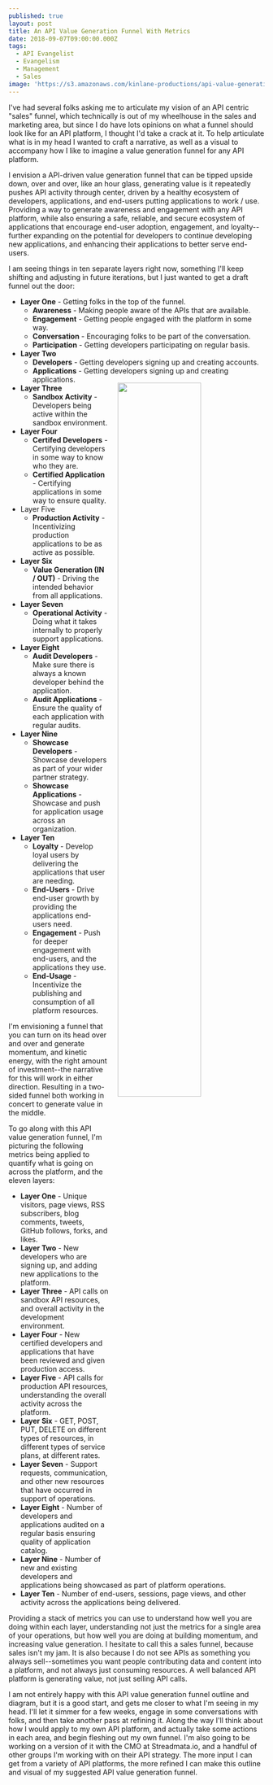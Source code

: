 ```yaml
---
published: true
layout: post
title: An API Value Generation Funnel With Metrics
date: 2018-09-07T09:00:00.000Z
tags:
  - API Evangelist
  - Evangelism
  - Management
  - Sales
image: 'https://s3.amazonaws.com/kinlane-productions/api-value-generation-funnel.png'
---
```

I've had several folks asking me to articulate my vision of an API centric "sales" funnel, which technically is out of my wheelhouse in the sales and marketing area, but since I do have lots opinions on what a funnel should look like for an API platform, I thought I'd take a crack at it. To help articulate what is in my head I wanted to craft a narrative, as well as a visual to accompany how I like to imagine a value generation funnel for any API platform.

I envision a API-driven value generation funnel that can be tipped upside down, over and over, like an hour glass, generating value is it repeatedly pushes API activity through center, driven by a healthy ecosystem of developers, applications, and end-users putting applications to work / use. Providing a way to generate awareness and engagement with any API platform, while also ensuring a safe, reliable, and secure ecosystem of applications that encourage end-user adoption, engagement, and loyalty--further expanding on the potential for developers to continue developing new applications, and enhancing their applications to better serve end-users.

I am seeing things in ten separate layers right now, something I'll keep shifting and adjusting in future iterations, but I just wanted to get a draft funnel out the door:

- **Layer One** - Getting folks in the top of the funnel.
  - **Awareness** - Making people aware of the APIs that are available.
  - **Engagement** - Getting people engaged with the platform in some way.
  - **Conversation** - Encouraging folks to be part of the conversation.
  - **Participation** - Getting developers participating on regular basis.
- **Layer Two**
	- **Developers** - Getting developers signing up and creating accounts.
	- **Applications** - Getting developers signing up and creating applications.<img src="https://s3.amazonaws.com/kinlane-productions/api-value-generation-funnel.png" align="right" width="60%" style="padding: 15px;" />
- **Layer Three**
	- **Sandbox Activity** - Developers being active within the sandbox environment.
- **Layer Four**
	- **Certifed Developers** - Certifying developers in some way to know who they are.
	- **Certified Application** - Certifying applications in some way to ensure quality.
- Layer Five
	- **Production Activity** - Incentivizing production applications to be as active as possible.
- **Layer Six**
	- **Value Generation (IN / OUT)** - Driving the intended behavior from all applications.
- **Layer Seven**
	- **Operational Activity** - Doing what it takes internally to properly support applications.
- **Layer Eight**
	- **Audit Developers** - Make sure there is always a known developer behind the application.
	- **Audit Applications** - Ensure the quality of each application with regular audits.
- **Layer Nine**
	- **Showcase Developers** - Showcase developers as part of your wider partner strategy.
	- **Showcase Applications** - Showcase and push for application usage across an organization.
- **Layer Ten**
  - **Loyalty** - Develop loyal users by delivering the applications that user are needing.
  - **End-Users** - Drive end-user growth by providing the applications end-users need.
  - **Engagement** - Push for deeper engagement with end-users, and the applications they use.
  - **End-Usage** - Incentivize the publishing and consumption of all platform resources.

I'm envisioning a funnel that you can turn on its head over and over and generate momentum, and kinetic energy, with the right amount of investment--the narrative for this will work in either direction. Resulting in a two-sided funnel both working in concert to generate value in the middle.

To go along with this API value generation funnel, I'm picturing the following metrics being applied to quantify what is going on across the platform, and the eleven layers:

- **Layer One** - Unique visitors, page views, RSS subscribers, blog comments, tweets, GitHub follows, forks, and likes.
- **Layer Two** - New developers who are signing up, and adding new applications to the platform.
- **Layer Three** - API calls on sandbox API resources, and overall activity in the development environment.
- **Layer Four** - New certified developers and applications that have been reviewed and given production access.
- **Layer Five** - API calls for production API resources, understanding the overall activity across the platform.
- **Layer Six** - GET, POST, PUT, DELETE on different types of resources, in different types of service plans, at different rates.
- **Layer Seven** - Support requests, communication, and other new resources that have occurred in support of operations.
- **Layer Eight** - Number of developers and applications audited on a regular basis ensuring quality of application catalog.
- **Layer Nine** - Number of new and existing developers and applications being showcased as part of platform operations.
- **Layer Ten** - Number of end-users, sessions, page views, and other activity across the applications being delivered.

Providing a stack of metrics you can use to understand how well you are doing within each layer, understanding not just the metrics for a single area of your operations, but how well you are doing at building momentum, and increasing value generation. I hesitate to call this a sales funnel, because sales isn't my jam. It is also because I do not see APIs as something you always sell--sometimes you want people contributing data and content into a platform, and not always just consuming resources. A well balanced API platform is generating value, not just selling API calls.

I am not entirely happy with this API value generation funnel outline and diagram, but it is a good start, and gets me closer to what I'm seeing in my head. I'll let it simmer for a few weeks, engage in some conversations with folks, and then take another pass at refining it. Along the way I'll think about how I would apply to my own API platform, and actually take some actions in each area, and begin fleshing out my own funnel. I'm also going to be working on a version of it with the CMO at Streadmata.io, and a handful of other groups I'm working with on their API strategy. The more input I can get from a variety of API platforms, the more refined I can make this outline and visual of my suggested API value generation funnel.
